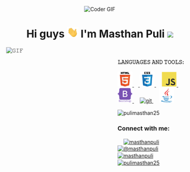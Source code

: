 

<p align="center">

  <img src="https://media.giphy.com/media/SWoSkN6DxTszqIKEqv/giphy.gif" alt="Coder GIF" width="500" height="400">
  
</p>
<h1 align="center">
 Hi guys  <img src="https://github.com/ABSphreak/ABSphreak/blob/master/gifs/Hi.gif" width="30px">  I'm Masthan Puli   <img src = "https://media2.giphy.com/media/QssGEmpkyEOhBCb7e1/giphy.gif?cid=ecf05e47a0n3gi1bfqntqmob8g9aid1oyj2wr3ds3mg700bl&rid=giphy.gif" width = 32px>

</h1>






<a target="_blank"><img align="left" height="300" width="300" alt="𝙶𝙸𝙵" src="https://octodex.github.com/images/daftpunktocat-thomas.gif"></a>
<br/>

**𝙻𝙰𝙽𝙶𝚄𝙰𝙶𝙴𝚂 𝙰𝙽𝙳 𝚃𝙾𝙾𝙻𝚂:** 
<a href="https://www.w3.org/html/" target="_blank" rel="noreferrer"><br><br>
    <img
      src="https://raw.githubusercontent.com/devicons/devicon/master/icons/html5/html5-original-wordmark.svg"
      alt="html5"
      width="40"
      height="40"
    /> </a> &nbsp;&nbsp;&nbsp;<a
    href="https://www.w3schools.com/css/"
    target="_blank"
    rel="noreferrer">
  <img
      src="https://raw.githubusercontent.com/devicons/devicon/master/icons/css3/css3-original-wordmark.svg" alt="css3" width="40" height="40" /> </a>
    &nbsp;&nbsp;&nbsp;
    <a href="https://developer.mozilla.org/en-US/docs/Web/JavaScript" target="_blank" rel="noreferrer">
  <img src="https://raw.githubusercontent.com/devicons/devicon/master/icons/javascript/javascript-original.svg" alt="javascript" width="40" height="40" />
  </a>
  &nbsp;&nbsp;&nbsp;
  <a href="https://getbootstrap.com" target="_blank" rel="noreferrer">
    <img src="https://raw.githubusercontent.com/devicons/devicon/master/icons/bootstrap/bootstrap-plain-wordmark.svg" alt="bootstrap" width="40" height="40"/> </a>&nbsp;&nbsp;&nbsp;
<a href="https://git-scm.com/" target="_blank" rel="noreferrer">
    <img src="https://www.vectorlogo.zone/logos/git-scm/git-scm-icon.svg" alt="git"  width="40" height="40"/>
  </a>&nbsp;&nbsp;&nbsp;
  <a href="https://www.java.com" target="_blank" rel="noreferrer">
    <img src="https://raw.githubusercontent.com/devicons/devicon/master/icons/java/java-original.svg"  alt="java"  width="40"  height="40"/> </a>
  
  
  
  


</p>

<p><img align="center" src="https://github-readme-stats.vercel.app/api/top-langs?username=pulimasthan25&show_icons=true&locale=en&layout=compact" alt="pulimasthan25" /></p>


<h3 align="left">Connect with me:</h3>
<p align="left">&nbsp;&nbsp;&nbsp;
  <a href="mailto:pulimasthan25@gmail.com">
    <img align="center" src="https://upload.wikimedia.org/wikipedia/commons/thumb/7/7e/Gmail_icon_%282020%29.svg/2560px-Gmail_icon_%282020%29.svg.png" alt="masthanpuli" width="24" /></a>&nbsp;&nbsp;&nbsp;
  
<a href="https://twitter.com/@masthanpuli" target="blank">
  <img align="center" src="https://raw.githubusercontent.com/rahuldkjain/github-profile-readme-generator/master/src/images/icons/Social/twitter.svg" alt="@masthanpuli" height="30" width="24" /></a>&nbsp;&nbsp;&nbsp;
<a href="https://linkedin.com/in/masthanpuli" target="blank">
  <img align="center" src="https://upload.wikimedia.org/wikipedia/commons/thumb/c/ca/LinkedIn_logo_initials.png/800px-LinkedIn_logo_initials.png" alt="masthanpuli" width="24" /></a>&nbsp;&nbsp;&nbsp;
<a href="https://www.hackerrank.com/pulimasthan25" target="blank"><img align="center" src="https://raw.githubusercontent.com/rahuldkjain/github-profile-readme-generator/master/src/images/icons/Social/hackerrank.svg" alt="pulimasthan25" height="30" width="24" /></a>
  
  
<!--
- 🔭 I’m currently working on ...
- 🌱 I’m currently learning ...
- 👯 I’m looking to collaborate on ...
- 🤔 I’m looking for help with ...
- 💬 Ask me about ...
- 📫 How to reach me: ...
- 😄 Pronouns: ...
- ⚡ Fun fact: ...
-->

